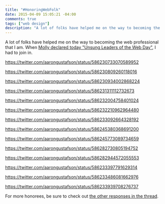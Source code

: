 ```yaml
---
title: "#HonoringWebFolk"
date: 2015-04-09 15:05:21 -04:00
comments: true
tags: ["web design"]
description: "A lot of folks have helped me on the way to becoming the web professional that I am. Here are just a few."
---
```


A lot of folks have helped me on the way to becoming the web professional that I am. When [Molly declared today "Unsung Leaders of the Web Day"](https://twitter.com/mollydotcom/status/586187780113309697), I had to join in.

<!-- more -->

https://twitter.com/aarongustafson/status/586230733070589952

https://twitter.com/aarongustafson/status/586230809260118016

https://twitter.com/aarongustafson/status/586230934002868224

https://twitter.com/aarongustafson/status/586231311112732673

https://twitter.com/aarongustafson/status/586232004758401024

https://twitter.com/aarongustafson/status/586232210962964480

https://twitter.com/aarongustafson/status/586233092664328192

https://twitter.com/aarongustafson/status/586245380368691200

https://twitter.com/aarongustafson/status/586245773089734659

https://twitter.com/aarongustafson/status/586282730805194752

https://twitter.com/aarongustafson/status/586282944572055553

https://twitter.com/aarongustafson/status/586233397791629314

https://twitter.com/aarongustafson/status/586233486081662976

https://twitter.com/aarongustafson/status/586233939708276737

For more honorees, be sure to check out [the other responses in the thread](https://twitter.com/hashtag/HonoringWebFolk?src=hash).

